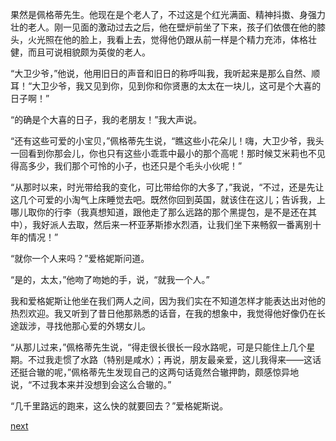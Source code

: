 
果然是佩格蒂先生。他现在是个老人了，不过这是个红光满面、精神抖擞、身强力壮的老人。刚一见面的激动过去之后，他在壁炉前坐了下来，孩子们依偎在他的膝头，火光照在他的脸上，我看上去，觉得他仍跟从前一样是个精力充沛，体格壮健，而且可说相貌颇为英俊的老人。

“大卫少爷，”他说，他用旧日的声音和旧日的称呼叫我，我听起来是那么自然、顺耳！“大卫少爷，我又见到你，见到你和你贤惠的太太在一块儿，这可是个大喜的日子啊！”

“的确是个大喜的日子，我的老朋友！”我大声说。

“还有这些可爱的小宝贝，”佩格蒂先生说，“瞧这些小花朵儿！嗨，大卫少爷，我头一回看到你那会儿，你也只有这些小乖乖中最小的那个高呢！那时候艾米莉也不见得高多少，我们那个可怜的小子，也还只是个毛头小伙呢！”

“从那时以来，时光带给我的变化，可比带给你的大多了，”我说，“不过，还是先让这几个可爱的小淘气上床睡觉去吧。既然你回到英国，就该住在这儿；告诉我，上哪儿取你的行李（我真想知道，跟他走了那么远路的那个黑提包，是不是还在其中），我好派人去取，然后来一杯亚茅斯掺水烈酒，让我们坐下来畅叙一番离别十年的情况！”

“就你一个人来吗？”爱格妮斯问道。

“是的，太太，”他吻了吻她的手，说，“就我一个人。”

我和爱格妮斯让他坐在我们两人之间，因为我们实在不知道怎样才能表达出对他的热烈欢迎。我又听到了昔日他那熟悉的话音，在我的想象中，我觉得他好像仍在长途跋涉，寻找他那心爱的外甥女儿。

“从那儿过来，”佩格蒂先生说，“得走很长很长一段水路呢，可是只能住上几个星期。不过我走惯了水路（特别是咸水）；再说，朋友最亲爱，这儿我得来——这话还挺合辙的呢，”佩格蒂先生发现自己的这两句话竟然合辙押韵，颇感惊异地说，“不过我本来并没想到会这么合辙的。”

“几千里路远的跑来，这么快的就要回去？”爱格妮斯说。

[next](page771.md)